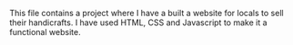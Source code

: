 This file contains a project where I have a built a website for locals to sell their handicrafts. I have used HTML, CSS and Javascript to make it a functional website.
